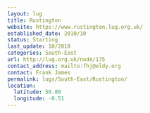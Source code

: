 ```yaml
---
layout: lug
title: Rustington
website: https://www.rustington.lug.org.uk/
established_date: 2010/10
status: Starting
last_update: 10/2010
categories: South-East
url: http://lug.org.uk/node/175
contact_address: mailto:fhj@eldy.org
contact: Frank James
permalink: lugs/South-East/Rustington/
location:
  latitude: 50.80
  longitude: -0.51
---
```

